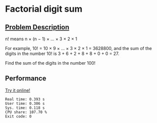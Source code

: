 # Factorial digit sum

## [Problem Description](https://projecteuler.net/problem=20)

n! means n × (n − 1) × ... × 3 × 2 × 1

For example, 10! = 10 × 9 × ... × 3 × 2 × 1 = 3628800,
and the sum of the digits in the number 10! is 3 + 6 + 2 + 8 + 8 + 0 + 0 = 27.

Find the sum of the digits in the number 100!

## Performance

[Try it online!](https://tio.run/##ZY@xDoIwEIb3PsUZF2oUiqMDmwOTvgEBe2iT0pKWIoPvXgtIIHG8/@/33RWlGITxfr9LnDVJJVSCqgecYsKxbjR3EuFudCWxYWcGXBOA0LRQl49OG1HKKKXHkF8g/a8GCu8XKhC2EKrDJ5oxKhWHATJgMzccNsAppWTxcPEUXWFdEynXVGh@e@YBPhnkszOeHtoxuYYyHonFAlbLHmdw9W2OZ4xSgooTkt/i1gXN@t14gon3Xw)

```
Real time: 0.393 s
User time: 0.306 s
Sys. time: 0.118 s
CPU share: 107.70 %
Exit code: 0
```